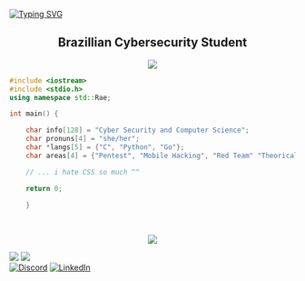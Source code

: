 [![Typing SVG](https://readme-typing-svg.demolab.com?font=Fira+Code&pause=1000&color=8022F7&center=true&width=435&lines=Hi!+I'm+Rae+%F0%9F%91%BE)](https://git.io/typing-svg)

<div align=center>
    <h2>Brazillian Cybersecurity Student</h2>
    <img src="https://i.pinimg.com/originals/94/a2/55/94a255e5608089f07a4fb167408add31.gif">
</div>

```C++
#include <iostream>
#include <stdio.h>
using namespace std::Rae;

int main() {

    char info[128] = "Cyber Security and Computer Science";
    char pronuns[4] = "she/her";
    char *langs[5] = {"C", "Python", "Go"};
    char areas[4] = {"Pentest", "Mobile Hacking", "Red Team" "Theorical Computer Science"};

    // ... i hate CSS so much ^^

    return 0;

    }
```
<br> 
<p align="center">
  <a href="https://skillicons.dev">
    <img src="https://skillicons.dev/icons?i=py,c,cpp,linux,bash,powershell,git,mysql,neovim" />
  </a>
</p>

![](https://img.shields.io/badge/Ubuntu-E95420?style=for-the-badge&logo=ubuntu&logoColor=white) 
![](https://img.shields.io/badge/Kali_Linux-557C94?style=for-the-badge&logo=kali-linux&logoColor=white)<br>
[![Discord](https://img.shields.io/badge/Discord-%237289DA.svg?logo=discord&logoColor=white)](https://discord.gg/xssrae) [![LinkedIn](https://img.shields.io/badge/LinkedIn-%230077B5.svg?logo=linkedin&logoColor=white)](https://linkedin.com/in/raquel-fontes-582025172)   


<!-- Proudly created with GPRM ( https://gprm.itsvg.in ) -->


